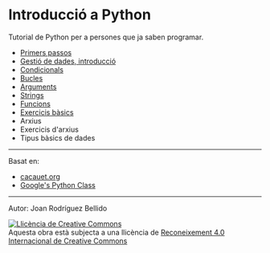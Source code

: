 Introducció a Python
=======================

Tutorial de Python per a persones que ja saben programar.

* [Primers passos](01-primers-passos.md)
* [Gestió de dades, introducció](02-dades.md)
* [Condicionals](03-condicionals.md)
* [Bucles](04-bucles.md)
* [Arguments](05-arguments.md)
* [Strings](06-strings.md)
* [Funcions](07-funcions.md)
* [Exercicis bàsics](08-exercicis-basics.md)
* Arxius
* Exercicis d'arxius
* Tipus bàsics de dades

---

Basat en:
-  [cacauet.org](https://cacauet.org/wiki/index.php/Programaci%C3%B3)
- [Google's Python Class](https://developers.google.com/edu/python)

---

Autor: Joan Rodríguez Bellido

<a rel="license" href="http://creativecommons.org/licenses/by/4.0/"><img alt="Llicència de Creative Commons" style="border-width:0" src="https://i.creativecommons.org/l/by/4.0/88x31.png" /></a><br />Aquesta obra està subjecta a una llicència de <a rel="license" href="http://creativecommons.org/licenses/by/4.0/">Reconeixement 4.0 Internacional de Creative Commons</a>